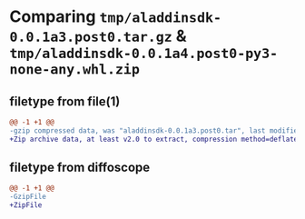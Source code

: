 # Comparing `tmp/aladdinsdk-0.0.1a3.post0.tar.gz` & `tmp/aladdinsdk-0.0.1a4.post0-py3-none-any.whl.zip`

## filetype from file(1)

```diff
@@ -1 +1 @@
-gzip compressed data, was "aladdinsdk-0.0.1a3.post0.tar", last modified: Wed Apr 24 18:50:23 2024, max compression
+Zip archive data, at least v2.0 to extract, compression method=deflate
```

## filetype from diffoscope

```diff
@@ -1 +1 @@
-GzipFile
+ZipFile
```

